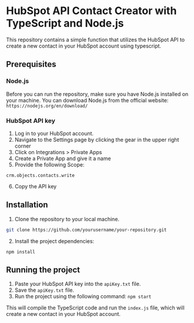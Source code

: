 
# HubSpot API Contact Creator with TypeScript and Node.js
This repository contains a simple function that utilizes the HubSpot API to create a new contact in your HubSpot account using typescript.

## Prerequisites
### Node.js
Before you can run the repository, make sure you have Node.js installed on your machine. You can download Node.js from the official website: `https://nodejs.org/en/download/`
### HubSpot API key
1.  Log in to your HubSpot account.
2.  Navigate to the Settings page by clicking the gear in the upper right corner
3.  Click on Integrations > Private Apps
4.  Create a Private App and give it a name
5.  Provide the following Scope:

```crm.objects.contacts.write```

6.  Copy the API key

## Installation
1.  Clone the repository to your local machine.
```bash
git clone https://github.com/yourusername/your-repository.git
```
2.  Install the project dependencies:

`npm install` 


## Running the project

1.  Paste your HubSpot API key into the `apiKey.txt` file.
2.  Save the `apiKey.txt` file.
3.  Run the project using the following command:
`npm start` 

This will compile the TypeScript code and run the `index.js` file, which will create a new contact in your HubSpot account.
